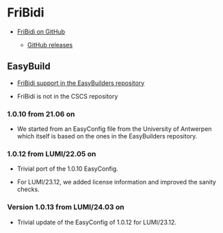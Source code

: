 # FriBidi

  * [FriBidi on GitHub](https://github.com/fribidi/fribidi)

      * [GitHub releases](https://github.com/fribidi/fribidi/releases)


## EasyBuild

  *  [FriBidi support in the EasyBuilders repository](https://github.com/easybuilders/easybuild-easyconfigs/tree/develop/easybuild/easyconfigs/f/FriBidi)

  * FriBidi is not in the CSCS repository


### 1.0.10 from 21.06 on

  * We started from an EasyConfig file from the University of Antwerpen which
    itself is based on the ones in the EasyBuilders repository.


### 1.0.12 from LUMI/22.05 on

  * Trivial port of the 1.0.10 EasyConfig.

  * For LUMI/23.12, we added license information and improved the sanity checks.


### Version 1.0.13 from LUMI/24.03 on

  * Trivial update of the EasyConfig of 1.0.12 for LUMI/23.12.
